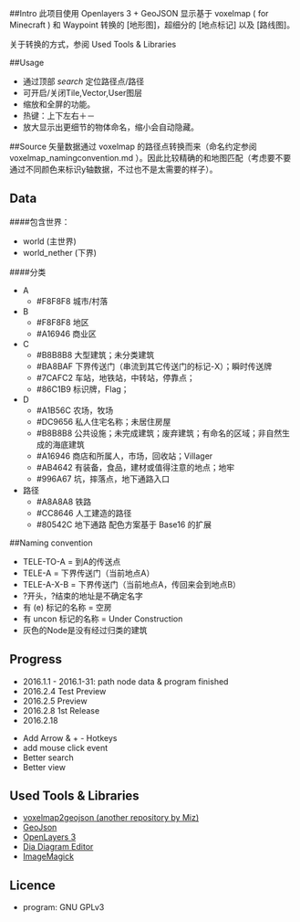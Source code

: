 ﻿##Intro
此项目使用 Openlayers 3 + GeoJSON 显示基于 voxelmap ( for Minecraft ) 和 Waypoint 转换的 [地形图]，超细分的 [地点标记] 以及 [路线图]。

关于转换的方式，参阅 Used Tools & Libraries

##Usage

* 通过顶部 *search* 定位路径点/路径
* 可开启/关闭Tile,Vector,User图层
* 缩放和全屏的功能。
* 热键：上下左右＋－
* 放大显示出更细节的物体命名，缩小会自动隐藏。

##Source
矢量数据通过 voxelmap 的路径点转换而来（命名约定参阅 voxelmap_namingconvention.md ）。因此比较精确的和地图匹配（考虑要不要通过不同颜色来标识y轴数据，不过也不是太需要的样子）。

## Data
####包含世界：
* world (主世界)
* world_nether (下界)

####分类
* A
  * #F8F8F8 城市/村落
* B
  * #F8F8F8 地区
  * #A16946 商业区
* C
  * #B8B8B8 大型建筑；未分类建筑
  * #BA8BAF 下界传送门（串流到其它传送门的标记-X）；瞬时传送牌
  * #7CAFC2 车站，地铁站，中转站，停靠点；
  * #86C1B9 标识牌，Flag；
* D
  * #A1B56C 农场，牧场
  * #DC9656 私人住宅名称；未居住房屋
  * #B8B8B8 公共设施；未完成建筑；废弃建筑；有命名的区域；非自然生成的海底建筑
  * #A16946 商店和所属人，市场，回收站；Villager
  * #AB4642 有装备，食品，建材或值得注意的地点；地牢
  * #996A67 坑，摔落点，地下通路入口
* 路径
  * #A8A8A8 铁路
  * #CC8646 人工建造的路径
  * #80542C 地下通路
配色方案基于 Base16 的扩展

##Naming convention
* TELE-TO-A = 到A的传送点
* TELE-A = 下界传送门（当前地点A）
* TELE-A-X-B = 下界传送门（当前地点A，传回来会到地点B）
* ?开头，?结束的地址是不确定名字
* 有 (e) 标记的名称 = 空房
* 有 uncon 标记的名称 = Under Construction
* 灰色的Node是没有经过归类的建筑

## Progress
* 2016.1.1 - 2016.1-31: path node data & program finished
* 2016.2.4 Test Preview
* 2016.2.5 Preview
* 2016.2.8 1st Release
* 2016.2.18
 - Add Arrow & + - Hotkeys
 - add mouse click event
 - Better search
 - Better view

## Used Tools & Libraries
* [voxelmap2geojson (another repository by Miz)](https://github.com/Mizilse/voxelmap2geojson)
* [GeoJson](http://geojson.org/)
* [OpenLayers 3](http://openlayers.org/)
* [Dia Diagram Editor](http://dia-installer.de/)
* [ImageMagick](http://www.imagemagick.org/)

## Licence
* program: GNU GPLv3
